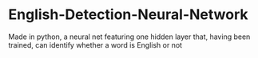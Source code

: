 # English-Detection-Neural-Network
Made in python, a neural net featuring one hidden layer that, having been trained, can identify whether a word is English or not
